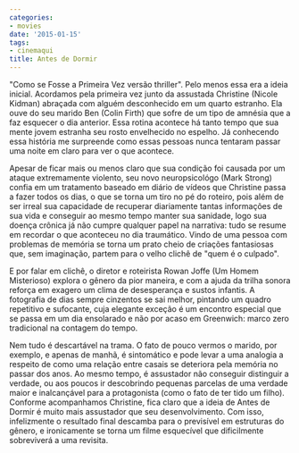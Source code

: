 ```yaml
---
categories:
- movies
date: '2015-01-15'
tags:
- cinemaqui
title: Antes de Dormir
---
```


"Como se Fosse a Primeira Vez versão thriller". Pelo menos essa era a ideia inicial. Acordamos pela primeira vez junto da assustada Christine (Nicole Kidman) abraçada com alguém desconhecido em um quarto estranho. Ela ouve do seu marido Ben (Colin Firth) que sofre de um tipo de amnésia que a faz esquecer o dia anterior. Essa rotina acontece há tanto tempo que sua mente jovem estranha seu rosto envelhecido no espelho. Já conhecendo essa história me surpreende como essas pessoas nunca tentaram passar uma noite em claro para ver o que acontece.

Apesar de ficar mais ou menos claro que sua condição foi causada por um ataque extremamente violento, seu novo neuropsicológo (Mark Strong) confia em um tratamento baseado em diário de vídeos que Christine passa a fazer todos os dias, o que se torna um tiro no pé do roteiro, pois além de ser irreal sua capacidade de recuperar diariamente tantas informações de sua vida e conseguir ao mesmo tempo manter sua sanidade, logo sua doença crônica já não cumpre qualquer papel na narrativa: tudo se resume em recordar o que aconteceu no dia traumático. Vindo de uma pessoa com problemas de memória se torna um prato cheio de criações fantasiosas que, sem imaginação, partem para o velho clichê de "quem é o culpado". 

E por falar em clichê, o diretor e roteirista Rowan Joffe (Um Homem Misterioso) explora o gênero da pior maneira, e com a ajuda da trilha sonora reforça em exagero um clima de desesperança e sustos infantis. A fotografia de dias sempre cinzentos se sai melhor, pintando um quadro repetitivo e sufocante, cuja elegante exceção é um encontro especial que se passa em um dia ensolarado e não por acaso em Greenwich: marco zero tradicional na contagem do tempo.

Nem tudo é descartável na trama. O fato de pouco vermos o marido, por exemplo, e apenas de manhã, é sintomático e pode levar a uma analogia a respeito de como uma relação entre casais se deteriora pela memória no passar dos anos. Ao mesmo tempo, é assustador não conseguir distinguir a verdade, ou aos poucos ir descobrindo pequenas parcelas de uma verdade maior e inalcançável para a protagonista (como o fato de ter tido um filho). Conforme acompanhamos Christine, fica claro que a ideia de Antes de Dormir é muito mais assustador que seu desenvolvimento. Com isso, infelizmente o resultado final descamba para o previsível em estruturas do gênero, e ironicamente se torna um filme esquecível que dificilmente sobreviverá a uma revisita.